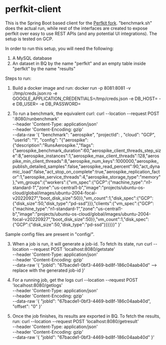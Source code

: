 # perfkit-client
This is the Spring Boot based client for the [Perfkit fork](https://github.com/prakhag2/PerfKitBenchmarker). 
"benchmark.sh" does the actual run, while rest of the interfaces are created to expose perfkit over easy to use REST APIs (and any potential UI integrations).
The setup is tested on GCP.

In order to run this setup, you will need the following:

1. A MySQL database 
2. An dataset in BQ by the name "perfkit" and an empty table inside "perfkit" by the name "results"

Steps to run:

1. Build a docker image and run:
docker run -p 8081:8081 -v <GCP service-account-json key file>:/tmp/creds.json:ro -e GOOGLE_APPLICATION_CREDENTIALS=/tmp/creds.json -e DB_HOST=<MySQL IP> -e DB_USER=<User> -e DB_PASSWORD=<Root> <docker-image>

2. To run a benchmark, the equivalent curl:
curl --location --request POST '<ip-where-docker-image-is-running>:8080/runbenchmark' \
--header 'Content-Type: application/json' \
--header 'Content-Encoding: gzip' \
--data-raw '{
	"benchmark": "aerospike",
    "projectId": <GCP-project-id>,
    "cloud": "GCP",
    "userId": "1",
    "config": "{\"aerospike\":{\"description\":\"RunsAerospike.\",\"flags\":{\"aerospike_benchmark_duration\":60,\"aerospike_client_threads_step_size\":8,\"aerospike_instances\":1,\"aerospike_max_client_threads\":128,\"aerospike_min_client_threads\":8,\"aerospike_num_keys\":1000000,\"aerospike_publish_detailed_samples\":false,\"aerospike_read_percent\":90,\"act_dynamic_load\":false,\"act_stop_on_complete\":true,\"aerospike_replication_factor\":1,\"aerospike_service_threads\":4,\"aerospike_storage_type\":\"memory\"},\"vm_groups\":{\"workers\":{\"vm_spec\":{\"GCP\":{\"machine_type\":\"n1-standard-1\",\"zone\":\"us-central1-b\",\"image\":\"projects/ubuntu-os-cloud/global/images/ubuntu-2004-focal-v20220927\",\"boot_disk_size\":50}},\"vm_count\":1,\"disk_spec\":{\"GCP\":{\"disk_size\":50,\"disk_type\":\"pd-ssd\"}}},\"clients\":{\"vm_spec\":{\"GCP\":{\"machine_type\":\"n1-standard-1\",\"zone\":\"us-central1-b\",\"image\":\"projects/ubuntu-os-cloud/global/images/ubuntu-2004-focal-v20220927\",\"boot_disk_size\":50}},\"vm_count\":1,\"disk_spec\":{\"GCP\":{\"disk_size\":50,\"disk_type\":\"pd-ssd\"}}}}}}"
}'

Sample config files are present in "config/".

3. When a job is run, it will generate a job-id. To fetch its state, run
curl --location --request POST 'localhost:8080/getstate' \
--header 'Content-Type: application/json' \
--header 'Content-Encoding: gzip' \
--data-raw '{
	"jobId": "67bacde1-0bf3-4469-bd8f-186c04aab40d" --> replace with the generated job-id
}'

4. For a running job, get the logs
curl --location --request POST 'localhost:8080/getlogs' \
--header 'Content-Type: application/json' \
--header 'Content-Encoding: gzip' \
--data-raw '{
	"jobId": "67bacde1-0bf3-4469-bd8f-186c04aab40d",
	"offset": "0"
}'

5. Once the job finishes, its results are exported in BQ. To fetch the results, run:
curl --location --request POST 'localhost:8080/getresult' \
--header 'Content-Type: application/json' \
--header 'Content-Encoding: gzip' \
--data-raw '{
	"jobId": "67bacde1-0bf3-4469-bd8f-186c04aab40d"
}'

